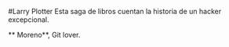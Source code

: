 #Larry Plotter
Esta saga de libros cuentan la historia de un hacker excepcional.

** Moreno**, Git lover.
